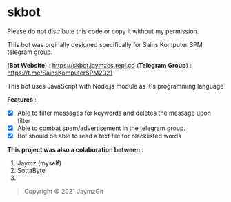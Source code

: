 # skbot
Please do not distribute this code or copy it without my permission.

This bot was orginally designed specifically for Sains Komputer SPM telegram group.

(**Bot Website**) : https://skbot.jaymzcs.repl.co
(**Telegram Group**) : https://t.me/SainsKomputerSPM2021


This bot uses JavaScript with Node.js module as it's programming language

**Features** :
- [x] Able to filter messages for keywords and deletes the message upon filter 
- [x] Able to combat spam/advertisement in the telegram group.
- [x] Bot should be able to read a text file for blacklisted words

**This project was also a colaboration between** :
1. Jaymz (myself)
2. SottaByte
3. 

> Copyright © 2021 JaymzGit


